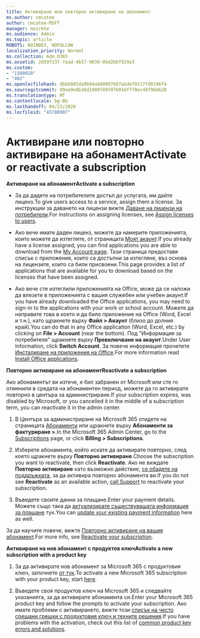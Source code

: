 ```yaml
---
title: Активиране или повторно активиране на абонамент
ms.author: cmcatee
author: cmcatee-MSFT
manager: mnirkhe
ms.audience: Admin
ms.topic: article
ROBOTS: NOINDEX, NOFOLLOW
localization_priority: Normal
ms.collection: Adm_O365
ms.assetid: 2d59f23f-7aad-4b57-9039-0bd2bbf929a3
ms.custom:
- "1500028"
- "482"
ms.openlocfilehash: dbbb085da9b04a600097607abdef0117fd0196f4
ms.sourcegitcommit: 89ae9e8b36d1980f89f07b016fff0ec48f96b620
ms.translationtype: MT
ms.contentlocale: bg-BG
ms.lasthandoff: 04/23/2020
ms.locfileid: "43788907"
---
```

# <a name="activate-or-reactivate-a-subscription"></a><span data-ttu-id="db2db-102">Активиране или повторно активиране на абонамент</span><span class="sxs-lookup"><span data-stu-id="db2db-102">Activate or reactivate a subscription</span></span>

<span data-ttu-id="db2db-103">**Активиране на абонамент**</span><span class="sxs-lookup"><span data-stu-id="db2db-103">**Activate a subscription**</span></span>

- <span data-ttu-id="db2db-104">За да дадете на потребителите достъп до услугата, им дайте лиценз.</span><span class="sxs-lookup"><span data-stu-id="db2db-104">To give users access to a service, assign them a license.</span></span> <span data-ttu-id="db2db-105">За инструкции за даването на лицензи вижте [Даване на лицензи на потребители](https://docs.microsoft.com/microsoft-365/admin/manage/assign-licenses-to-users?view=o365-worldwide).</span><span class="sxs-lookup"><span data-stu-id="db2db-105">For instructions on assigning licenses, see [Assign licenses to users](https://docs.microsoft.com/microsoft-365/admin/manage/assign-licenses-to-users?view=o365-worldwide).</span></span> 

- <span data-ttu-id="db2db-106">Ако вече имате даден лиценз, можете да намерите приложенията, които можете да изтеглите, от страницата [Моят акаунт](https://portal.office.com/account/#installs).</span><span class="sxs-lookup"><span data-stu-id="db2db-106">If you already have a license assigned, you can find applications you are able to download from the [My Account page](https://portal.office.com/account/#installs).</span></span> <span data-ttu-id="db2db-107">Тази страница предоставя списък с приложения, които са достъпни за изтегляне, въз основа на лицензите, които са били присвоени.</span><span class="sxs-lookup"><span data-stu-id="db2db-107">This page provides a list of applications that are available for you to download based on the licenses that have been assigned.</span></span> 

- <span data-ttu-id="db2db-108">Ако вече сте изтеглили приложенията на Office, може да се наложи да влезете в приложенията с вашия служебен или учебен акаунт.</span><span class="sxs-lookup"><span data-stu-id="db2db-108">If you have already downloaded the Office applications, you may need to sign-in to the applications with your work or school account.</span></span> <span data-ttu-id="db2db-109">Можете да направите това в което и да било приложение на Office (Word, Excel и т.н.), като щракнете върху **Файл > Акаунт** (близо до долния край).</span><span class="sxs-lookup"><span data-stu-id="db2db-109">You can do that in any Office application (Word, Excel, etc.) by clicking on **File > Account** (near the bottom).</span></span> <span data-ttu-id="db2db-110">Под "Информация за потребителя" щракнете върху **Превключване на акаунт**.</span><span class="sxs-lookup"><span data-stu-id="db2db-110">Under User Information, click **Switch Account**.</span></span> <span data-ttu-id="db2db-111">За повече информация прочетете [Инсталиране на приложения на Office](https://docs.microsoft.com/microsoft-365/admin/setup/install-applications).</span><span class="sxs-lookup"><span data-stu-id="db2db-111">For more information read [Install Office applications](https://docs.microsoft.com/microsoft-365/admin/setup/install-applications).</span></span> 

<span data-ttu-id="db2db-112">**Повторно активиране на абонамент**</span><span class="sxs-lookup"><span data-stu-id="db2db-112">**Reactivate a subscription**</span></span>

<span data-ttu-id="db2db-113">Ако абонаментът ви изтече, е бил забранен от Microsoft или сте го отменили в средата на абонаментен период, можете да го активирате повторно в центъра за администриране.</span><span class="sxs-lookup"><span data-stu-id="db2db-113">If your subscription expires, was disabled by Microsoft, or you cancelled it in the middle of a subscription term, you can reactivate it in the admin center.</span></span>
  
1. <span data-ttu-id="db2db-114">В Центъра за администриране на Microsoft 365 отидете на страницата [Абонаменти](https://go.microsoft.com/fwlink/p/?linkid=842054) или щракнете върху **Абонаменти за фактуриране >**.</span><span class="sxs-lookup"><span data-stu-id="db2db-114">In the Microsoft 365 Admin Center, go to the [Subscriptions](https://go.microsoft.com/fwlink/p/?linkid=842054) page, or click **Billing > Subscriptions**.</span></span>

2. <span data-ttu-id="db2db-115">Изберете абонамента, който искате да активирате повторно, след което щракнете върху **Повторно активиране**.</span><span class="sxs-lookup"><span data-stu-id="db2db-115">Choose the subscription you want to reactivate, then click **Reactivate**.</span></span> <span data-ttu-id="db2db-116">Ако не виждате **Повторно активиране** като възможно действие, [се обадете на поддръжката](https://support.office.com/article/call-support-32a17ca7-6fa0-4870-8a8d-e25ba4ccfd4b), за да активира повторно абонамента ви.</span><span class="sxs-lookup"><span data-stu-id="db2db-116">If you do not see **Reactivate** as an available action, [call Support](https://support.office.com/article/call-support-32a17ca7-6fa0-4870-8a8d-e25ba4ccfd4b) to reactivate your subscription.</span></span>

3. <span data-ttu-id="db2db-117">Въведете своите данни за плащане.</span><span class="sxs-lookup"><span data-stu-id="db2db-117">Enter your payment details.</span></span> <span data-ttu-id="db2db-118">Можете също така да [актуализирате съществуващата информация за плащане](https://docs.microsoft.com/microsoft-365/commerce/billing-and-payments/add-update-or-remove-credit-card-or-bank-account?view=o365-worldwide) тук.</span><span class="sxs-lookup"><span data-stu-id="db2db-118">You can [update your existing payment information](https://docs.microsoft.com/microsoft-365/commerce/billing-and-payments/add-update-or-remove-credit-card-or-bank-account?view=o365-worldwide) here as well.</span></span>

<span data-ttu-id="db2db-119">За да научите повече, вижте [Повторно активиране на вашия абонамент](https://docs.microsoft.com/office365/admin/subscriptions-and-billing/reactivate-your-subscription).</span><span class="sxs-lookup"><span data-stu-id="db2db-119">For more info, see [Reactivate your subscription](https://docs.microsoft.com/office365/admin/subscriptions-and-billing/reactivate-your-subscription).</span></span>

<span data-ttu-id="db2db-120">**Активиране на нов абонамент с продуктов ключ**</span><span class="sxs-lookup"><span data-stu-id="db2db-120">**Activate a new subscription with a product key**</span></span>

1. <span data-ttu-id="db2db-121">За да активирате нов абонамент за Microsoft 365 с продуктовия ключ, започнете [от тук](https://support.office.com/article/where-to-enter-your-office-product-key-0a82e5ae-739e-4b92-a6f4-2ec780c185db).</span><span class="sxs-lookup"><span data-stu-id="db2db-121">To activate a new Microsoft 365 subscription with your product key, start [here](https://support.office.com/article/where-to-enter-your-office-product-key-0a82e5ae-739e-4b92-a6f4-2ec780c185db).</span></span> 

2. <span data-ttu-id="db2db-122">Въведете своя продуктов ключ на Microsoft 365 и следвайте указанията, за да активирате абонамента си.</span><span class="sxs-lookup"><span data-stu-id="db2db-122">Enter your Microsoft 365 product key and follow the prompts to activate your subscription.</span></span> <span data-ttu-id="db2db-123">Ако имате проблеми с активирането, вижте този [списък на често срещани грешки с продуктовия ключ и техните решения](https://docs.microsoft.com/microsoft-365/commerce/product-key-errors-and-solutions).</span><span class="sxs-lookup"><span data-stu-id="db2db-123">If you have problems with the activation, check out this list of [common product key errors and solutions](https://docs.microsoft.com/microsoft-365/commerce/product-key-errors-and-solutions).</span></span>
